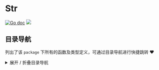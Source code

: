 # Str

[![Go doc](https://img.shields.io/badge/go.dev-reference-brightgreen?logo=go&logoColor=white&style=flat)](https://pkg.go.dev/github.com/kercylan98/minotaur/str)
![](https://img.shields.io/badge/Email-kercylan@gmail.com-green.svg?style=flat)




## 目录导航
列出了该 `package` 下所有的函数及类型定义，可通过目录导航进行快捷跳转 ❤️
<details>
<summary>展开 / 折叠目录导航</summary>


> 包级函数定义

|函数名称|描述
|:--|:--
|[RangeLine](#RangeLine)|对传入的eachString进行按行切片后再进行遍历
|[SplitTrimSpace](#SplitTrimSpace)|按照空格分割字符串并去除空格
|[FirstUpper](#FirstUpper)|首字母大写
|[FirstLower](#FirstLower)|首字母小写
|[FirstUpperBytes](#FirstUpperBytes)|首字母大写
|[FirstLowerBytes](#FirstLowerBytes)|首字母小写
|[IsEmpty](#IsEmpty)|判断字符串是否为空
|[IsEmptyBytes](#IsEmptyBytes)|判断字符串是否为空
|[IsNotEmpty](#IsNotEmpty)|判断字符串是否不为空
|[IsNotEmptyBytes](#IsNotEmptyBytes)|判断字符串是否不为空
|[SnakeString](#SnakeString)|蛇形字符串
|[SnakeStringBytes](#SnakeStringBytes)|蛇形字符串
|[CamelString](#CamelString)|驼峰字符串
|[CamelStringBytes](#CamelStringBytes)|驼峰字符串
|[SortJoin](#SortJoin)|将多个字符串排序后拼接
|[HideSensitivity](#HideSensitivity)|返回防敏感化后的字符串
|[ThousandsSeparator](#ThousandsSeparator)|返回将str进行千位分隔符处理后的字符串。
|[KV](#KV)|返回str经过转换后形成的key、value
|[FormatSpeedyInt](#FormatSpeedyInt)|返回numberStr经过格式化后去除空格和“,”分隔符的结果
|[FormatSpeedyInt64](#FormatSpeedyInt64)|返回numberStr经过格式化后去除空格和“,”分隔符的结果
|[FormatSpeedyFloat32](#FormatSpeedyFloat32)|返回numberStr经过格式化后去除空格和“,”分隔符的结果
|[FormatSpeedyFloat64](#FormatSpeedyFloat64)|返回numberStr经过格式化后去除空格和“,”分隔符的结果


***
## 详情信息
#### func RangeLine(eachString string, eachFunc func (index int, line string)  error)  error
<span id="RangeLine"></span>
> 对传入的eachString进行按行切片后再进行遍历
>   - 该函数会预先对“\r\n”进行处理替换为“\n”。
>   - 在遍历到每一行的时候会将结果index和line作为入参传入eachFunc中进行调用。
>   - index表示了当前行的行号（由0开始），line表示了当前行的内容。

***
#### func SplitTrimSpace(str string, sep string)  []string
<span id="SplitTrimSpace"></span>
> 按照空格分割字符串并去除空格

***
#### func FirstUpper(str string)  string
<span id="FirstUpper"></span>
> 首字母大写

***
#### func FirstLower(str string)  string
<span id="FirstLower"></span>
> 首字母小写

***
#### func FirstUpperBytes(str []byte)  []byte
<span id="FirstUpperBytes"></span>
> 首字母大写

***
#### func FirstLowerBytes(str []byte)  []byte
<span id="FirstLowerBytes"></span>
> 首字母小写

***
#### func IsEmpty(str string)  bool
<span id="IsEmpty"></span>
> 判断字符串是否为空

***
#### func IsEmptyBytes(str []byte)  bool
<span id="IsEmptyBytes"></span>
> 判断字符串是否为空

***
#### func IsNotEmpty(str string)  bool
<span id="IsNotEmpty"></span>
> 判断字符串是否不为空

***
#### func IsNotEmptyBytes(str []byte)  bool
<span id="IsNotEmptyBytes"></span>
> 判断字符串是否不为空

***
#### func SnakeString(str string)  string
<span id="SnakeString"></span>
> 蛇形字符串

***
#### func SnakeStringBytes(str []byte)  []byte
<span id="SnakeStringBytes"></span>
> 蛇形字符串

***
#### func CamelString(str string)  string
<span id="CamelString"></span>
> 驼峰字符串

***
#### func CamelStringBytes(str []byte)  []byte
<span id="CamelStringBytes"></span>
> 驼峰字符串

***
#### func SortJoin(delimiter string, s ...string)  string
<span id="SortJoin"></span>
> 将多个字符串排序后拼接

***
#### func HideSensitivity(str string) (result string)
<span id="HideSensitivity"></span>
> 返回防敏感化后的字符串
>   - 隐藏身份证、邮箱、手机号等敏感信息用*号替代

***
#### func ThousandsSeparator(str string)  string
<span id="ThousandsSeparator"></span>
> 返回将str进行千位分隔符处理后的字符串。

***
#### func KV(str string, tag ...string)  string,  string
<span id="KV"></span>
> 返回str经过转换后形成的key、value
>   - 这里tag表示使用什么字符串来区分key和value的分隔符。
>   - 默认情况即不传入tag的情况下分隔符为“=”。

***
#### func FormatSpeedyInt(numberStr string)  int,  error
<span id="FormatSpeedyInt"></span>
> 返回numberStr经过格式化后去除空格和“,”分隔符的结果
>   - 当字符串为“123,456,789”的时候，返回结果为“123456789”。
>   - 当字符串为“123 456 789”的时候，返回结果为“123456789”。
>   - 当字符串为“1 23, 45 6, 789”的时候，返回结果为“123456789”。

***
#### func FormatSpeedyInt64(numberStr string)  int64,  error
<span id="FormatSpeedyInt64"></span>
> 返回numberStr经过格式化后去除空格和“,”分隔符的结果
>   - 当字符串为“123,456,789”的时候，返回结果为“123456789”。
>   - 当字符串为“123 456 789”的时候，返回结果为“123456789”。
>   - 当字符串为“1 23, 45 6, 789”的时候，返回结果为“123456789”。

***
#### func FormatSpeedyFloat32(numberStr string)  float64,  error
<span id="FormatSpeedyFloat32"></span>
> 返回numberStr经过格式化后去除空格和“,”分隔符的结果
>   - 当字符串为“123,456,789.123”的时候，返回结果为“123456789.123”。
>   - 当字符串为“123 456 789.123”的时候，返回结果为“123456789.123”。
>   - 当字符串为“1 23, 45 6, 789.123”的时候，返回结果为“123456789.123”。

***
#### func FormatSpeedyFloat64(numberStr string)  float64,  error
<span id="FormatSpeedyFloat64"></span>
> 返回numberStr经过格式化后去除空格和“,”分隔符的结果
>   - 当字符串为“123,456,789.123”的时候，返回结果为“123456789.123”。
>   - 当字符串为“123 456 789.123”的时候，返回结果为“123456789.123”。
>   - 当字符串为“1 23, 45 6, 789.123”的时候，返回结果为“123456789.123”。

***
